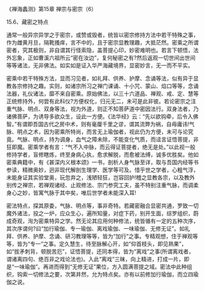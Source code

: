 
《禅海蠡测》第15章 禅宗与密宗（6）

15.6、藏密之特点

通常一般异宗异学之于密宗，或赞或毁者，统皆以密宗修持方法中若干特殊之事，作为雌黄月旦，隔靴搔痒，言不中的，且于密宗显教理趣，大抵茫然。密乘之所谓密者，究其极则，非自谓其行怪索隐，盖菩提心印，妙密难明也。若言下顿悟，法外忘象，正如曹溪六祖所云“密在汝边”，复何秘密之有?然后返观一切世间出世间等等诸法，无非佛法。如实如是证入华严海藏境界，显密妙言，无一而不平实。

密乘中若干特殊方法，显而习见者，如礼拜、供养、护摩、念诵等法，似有异于显教各宗修持之趣。实则，如诸宗所习之禅门课诵、十小咒、蒙山、焰口等等，念诵法器，礼仪诸法，靡不来自密乘。原始佛法，以三十六道品、禅观、戒、定、慧等正统修持外，何尝有此科仪?方便权化，归元无二，未可是此非彼。若论密宗之注重气脉、明点、双身等法，视为外道，则正不知菩萨道中密因法行。双身法者，乃诸佛菩萨，为诱导多欲众生，设此一方便。《法华经》云：“先以欲钩牵，后令入佛智。”有谓即吾国古代之房中术，则有毫厘千里之谬，谓其流弊为祸，自毋庸讳!气脉、明点之术，因为密乘所特尚，而言无上瑜伽者，视此仍为方便，未可与论究竟。气脉、明点，持为调身，血气之障未除，不能变化气质，而迳言证悟菩提，非狂即魔。密乘学者有言：“气不入中脉，而云得证菩提者，绝无是处。”以此视一般修持学者，盲修瞎炼，终至身病心执，愈求解脱，而愈被法缚，诚多优胜矣。他如密乘典籍中，有《甚深内义根本颂》一书，剖析人身气脉至详，取与吾国内经等书参读，精微奥妙，迥非现代解剖生理学、医学等可及。惜乎世之学者，心粗气浮，未能身证其实验堂奥，玩忽弃之，浅陋轻狂，岂容回护!稽之显教各宗，以及教外别传之禅宗，若禅观诸经、止观修法、宗门参究工夫，虽不特别注重气脉，而调柔身心之妙，皆寓气脉于其中矣，唯后世学者未能深入耳!

密法特点，探其原委，气脉、明点等，事非奇特。若藏密融合显密共通，罗致一切魔外诸法，投之一炉，应众生心，遍所知量，对症下药，别开生面，综罗组织，蔚成奇观，洵为密乘特异之学。然无论其应用何种修法，统皆循有一定的五种次序，其次序谓何?曰“加行瑜伽、专一瑜伽、离戏瑜伽、一味瑜伽、无修无证”。如礼拜、供养、护摩、念诵、研习教理等等，皆为“加行”之事。专精观想，住于禅观等等，皆为“专一”之事。定久慧生，待至脉解心开，如“仰首枝头，即见熟果”，如“拔矛刺背，顿脱苦厄”，证悟菩提，还同本得，皆为“离戏”之事(所谓离戏者，谓诸离四句、绝百非之戏论法也)。入此“离戏”三昧，向上精进，打成一片，即是“一味瑜伽”。再进而得到“无修无证”果位，方入圆满菩提之域。密法中此种组织，钩索一切修法之要，次第井然，允为特点矣。亦有以前修加行瑜伽，而立四瑜伽之说。